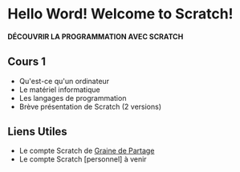 # Hello Word! Welcome to Scratch!
#### DÉCOUVRIR LA PROGRAMMATION AVEC SCRATCH

## Cours 1
- Qu'est-ce qu'un ordinateur
- Le matériel informatique
- Les langages de programmation
- Brève présentation de Scratch (2 versions)

## Liens Utiles
- Le compte Scratch de [Graine de Partage](https://scratch.mit.edu/users/Gdp-Scratch/)
- Le compte Scratch [personnel] à venir
